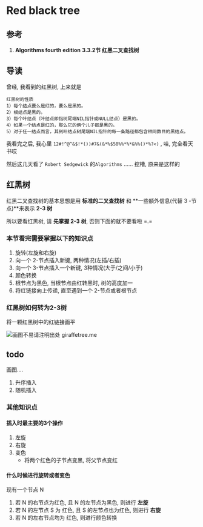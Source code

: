 # Red black tree

## 参考

1. **Algorithms fourth edition** **3.3.2节 红黑二叉查找树**

## 导读

曾经, 我看到的红黑树, 上来就是

```
红黑树的性质
1）每个结点要么是红的，要么是黑的。  
2）根结点是黑的。  
3）每个叶结点（叶结点即指树尾端NIL指针或NULL结点）是黑的。  
4）如果一个结点是红的，那么它的俩个儿子都是黑的。  
5）对于任一结点而言，其到叶结点树尾端NIL指针的每一条路径都包含相同数目的黑结点。  
```

我看完之后, 我心里 `12#!^@^&$!*())#7&(&*%$58%%*%*&%%()*%?<)` , 哇, 完全看天书哎

然后这几天看了 `Robert Sedgewick` 的`Algorithms` ...... 挖槽, 原来是这样的

## 红黑树

红黑二叉查找树的基本思想是用 **标准的二叉查找树** 和 **一些额外信息(代替 3 -节点)**来表示 **2-3 树**

所以要看红黑树, 请 **先掌握 2-3 树**, 否则下面的就不要看啦 =.=

### 本节看完需要掌握以下的知识点

1. 旋转(左旋和右旋)
2. 向一个 2-节点插入新键, 两种情况(左插/右插)
3. 向一个 3-节点插入一个新键, 3种情况(大于/之间/小于)
4. 颜色转换
5. 根节点为黑色, 当根节点由红转黑时, 树的高度加一
6. 将红链接向上传递, 直至遇到一个 2-节点或者根节点

### 红黑树如何转为2-3树

将一颗红黑树中的红链接画平

![画图不易请注明出处 giraffetree.me](https://open-chen.oss-cn-hangzhou.aliyuncs.com/open/img/2019/May/redblacktreeTo23tree.png?x-oss-process=style/default)

## todo

画图....

1. 升序插入
2. 随机插入


### 其他知识点

#### 插入时最主要的3个操作

1. 左旋
2. 右旋
3. 变色
   - 将两个红色的子节点变黑, 将父节点变红

#### 什么时候进行旋转或者变色

现有一个节点 N

1. 若 N 的右节点为红色, 且 N 的左节点为黑色, 则进行 **左旋**
2. 若 N 的左节点 S 为 红色, 且 S 的左节点也为红色, 则进行 **右旋**
3. 若 N 的左右节点均为 红色, 则进行颜色转换

